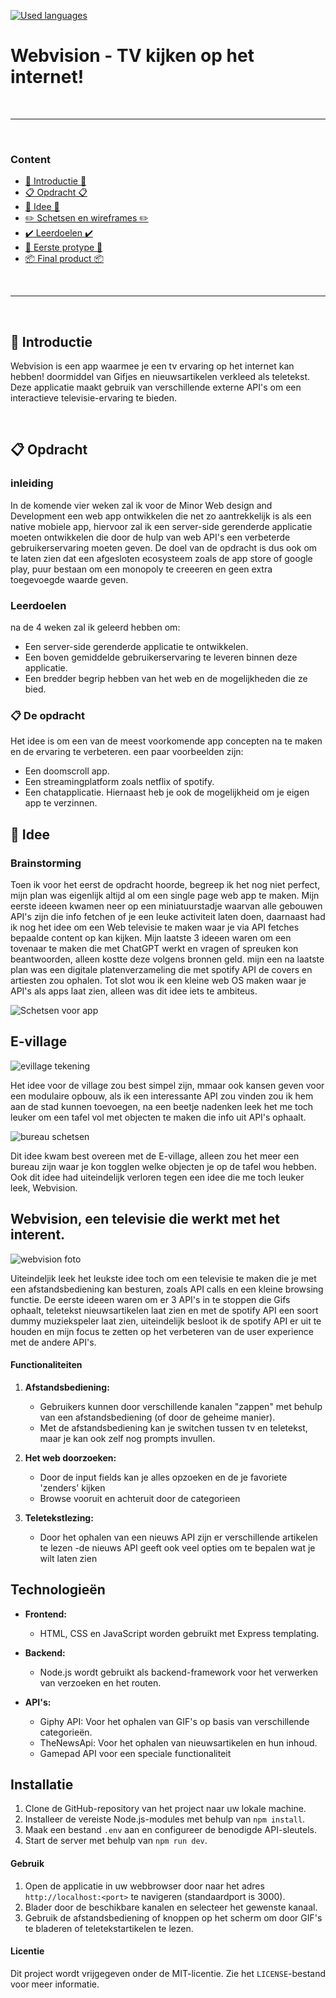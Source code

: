 [![Used languages](https://skillicons.dev/icons?i=js,html,css,js)](https://skillicons.dev)
<br>

# Webvision - TV kijken op het internet!

  <br>
  <hr>
  <br>
  
### Content

  - [👋 Introductie 👋](#-debrief-)
  - [📋 Opdracht 📋](#-debrief-)
  - [🤔 Idee 🤔](#️-personal-goals-️)
  - [✏️ Schetsen en wireframes ✏️](#️-wireframes-️)
  - [✔️ Leerdoelen ✔️](#️-personal-goals-️)
  - [📱 Eerste protype 📱](#-prototype-v3-)
  - [📦 Final product 📦](#-final-thoughts-)

  <br>
  <hr>
  <br>
  
## 👋 Introductie

Webvision is een app waarmee je een tv ervaring op het internet kan hebben! doormiddel van Gifjes en nieuwsartikelen verkleed als teletekst. Deze applicatie maakt gebruik van verschillende externe API's om een ​​interactieve televisie-ervaring te bieden.

  <br>

## 📋 Opdracht

### inleiding
In de komende vier weken zal ik voor de Minor Web design and Development een web app ontwikkelen die net zo aantrekkelijk is als een native mobiele app, hiervoor zal ik een server-side gerenderde applicatie moeten ontwikkelen die door de hulp van web API's een verbeterde gebruikerservaring moeten geven.
De doel van de opdracht is dus ook om te laten zien dat een afgesloten ecosysteem zoals de app store of google play, puur bestaan om een monopoly te creeeren en geen extra toegevoegde waarde geven.

### Leerdoelen
na de 4 weken zal ik geleerd hebben om:
- Een server-side gerenderde applicatie te ontwikkelen.
- Een boven gemiddelde gebruikerservaring te leveren binnen deze applicatie.
- Een bredder begrip hebben van het web en de mogelijkheden die ze bied.

### 📋 De opdracht
Het idee is om een van de meest voorkomende app concepten na te maken en de ervaring te verbeteren.
een paar voorbeelden zijn:
- Een doomscroll app.
- Een streamingplatform zoals netflix of spotify.
- Een chatapplicatie.
Hiernaast heb je ook de mogelijkheid om je eigen app te verzinnen.

## 🤔 Idee

### Brainstorming 
Toen ik voor het eerst de opdracht hoorde, begreep ik het nog niet perfect, mijn plan was eigenlijk altijd al om een single page web app te maken. Mijn eerste ideeen kwamen neer op een miniatuurstadje waarvan alle gebouwen API's zijn die info fetchen of je een leuke activiteit laten doen, daarnaast had ik nog het idee om een Web televisie te maken waar je via API fetches bepaalde content op kan kijken.
Mijn laatste 3 ideeen waren om een tovenaar te maken die met ChatGPT werkt en vragen of spreuken kon beantwoorden, alleen kostte deze volgens bronnen geld. mijn een na laatste plan was een digitale platenverzameling die met spotify API de covers en artiesten zou ophalen.
Tot slot wou ik een kleine web OS maken waar je API's als apps laat zien, alleen was dit idee iets te ambiteus.

![Schetsen voor app](https://github.com/ChrisvanHvA/API-2324/assets/90341211/261d8a46-f574-468e-b482-6ad97e626ec5)
<br>

## E-village 

![evillage tekening](https://github.com/ChrisvanHvA/API-2324/assets/90341211/8e6234af-9592-442f-8973-4164da35ddea)

Het idee voor de village zou best simpel zijn, mmaar ook kansen geven voor een modulaire opbouw, als ik een interessante API zou vinden zou ik hem aan de stad kunnen toevoegen, na een beetje nadenken leek het me toch leuker om een tafel vol met objecten te maken die info uit API's ophaalt.

![bureau schetsen](https://github.com/ChrisvanHvA/API-2324/assets/90341211/30467937-db49-4dc9-967f-5970dae13a47)

Dit idee kwam best overeen met de E-village, alleen zou het meer een bureau zijn waar je kon togglen welke objecten je op de tafel wou hebben.
Ook dit idee had uiteindelijk verloren tegen een idee die me toch leuker leek, Webvision.

## Webvision, een televisie die werkt met het interent.
![webvision foto](https://github.com/ChrisvanHvA/API-2324/assets/90341211/0879d0a0-5a30-4c8c-b5f3-36738c1adf03)

Uiteindeljik leek het leukste idee toch om een televisie te maken die je met een afstandsbediening kan besturen, zoals API calls en een kleine browsing functie.
De eerste ideeen waren om er 3 API's in te stoppen die Gifs ophaalt, teletekst nieuwsartikelen laat zien en met de spotify API een soort dummy muziekspeler laat zien, uiteindelijk besloot ik de spotify API er uit te houden en mijn focus te zetten op het verbeteren van de user experience met de andere API's.





























#### Functionaliteiten
1. **Afstandsbediening:**
   - Gebruikers kunnen door verschillende kanalen "zappen" met behulp van een afstandsbediening (of door de geheime manier).
   - Met de afstandsbediening kan je switchen tussen tv en teletekst, maar je kan ook zelf nog prompts invullen.

2. **Het web doorzoeken:**
   - Door de input fields kan je alles opzoeken en de je favoriete 'zenders' kijken
   - Browse vooruit en achteruit door de categorieen

3. **Teletekstlezing:**
   - Door het ophalen van een nieuws API zijn er verschillende artikelen te lezen
   -de nieuws API geeft ook veel opties om te bepalen wat je wilt laten zien

## Technologieën
- **Frontend:**
  - HTML, CSS en JavaScript worden gebruikt met Express templating.


- **Backend:**
  - Node.js wordt gebruikt als backend-framework voor het verwerken van verzoeken en het routen.

- **API's:**
  - Giphy API: Voor het ophalen van GIF's op basis van verschillende categorieën.
  - TheNewsApi: Voor het ophalen van nieuwsartikelen en hun inhoud.
  - Gamepad API voor een speciale functionaliteit

## Installatie
1. Clone de GitHub-repository van het project naar uw lokale machine.
2. Installeer de vereiste Node.js-modules met behulp van `npm install`.
3. Maak een bestand `.env` aan en configureer de benodigde API-sleutels.
4. Start de server met behulp van `npm run dev`.

#### Gebruik
1. Open de applicatie in uw webbrowser door naar het adres `http://localhost:<port>` te navigeren (standaardport is 3000).
2. Blader door de beschikbare kanalen en selecteer het gewenste kanaal.
3. Gebruik de afstandsbediening of knoppen op het scherm om door GIF's te bladeren of teletekstartikelen te lezen.


#### Licentie
Dit project wordt vrijgegeven onder de MIT-licentie. Zie het `LICENSE`-bestand voor meer informatie.
